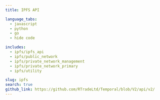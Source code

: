 ```yaml
---
title: IPFS API

language_tabs:
  - javascript
  - python
  - go
  - hide code

includes:
  - ipfs/ipfs_api
  - ipfs/public_network
  - ipfs/private_network_management
  - ipfs/private_network_primary
  - ipfs/utility

slug: ipfs
search: true
github_link: https://github.com/RTradeLtd/Temporal/blob/V2/api/v2/
---
```


